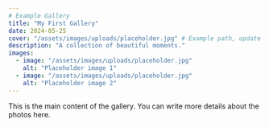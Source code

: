 ```yaml
---
# Example Gallery
title: "My First Gallery"
date: 2024-05-25
cover: "/assets/images/uploads/placeholder.jpg" # Example path, update with actual image
description: "A collection of beautiful moments."
images:
  - image: "/assets/images/uploads/placeholder.jpg"
    alt: "Placeholder image 1"
  - image: "/assets/images/uploads/placeholder.jpg"
    alt: "Placeholder image 2"
---
```


This is the main content of the gallery. You can write more details about the photos here. 
